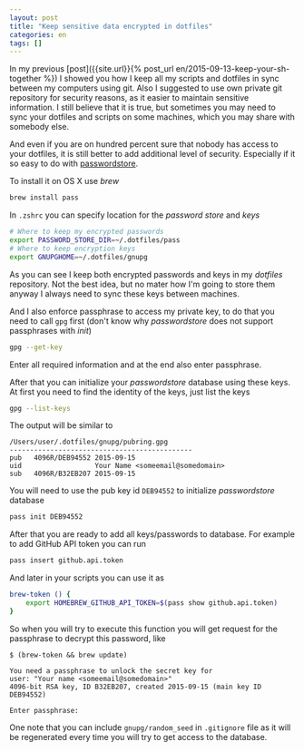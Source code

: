 ```yaml
---
layout: post
title: "Keep sensitive data encrypted in dotfiles"
categories: en
tags: []
---
```


In my previous [post]({{site.url}}{% post_url en/2015-09-13-keep-your-sh-together %})
I showed you how I keep all my scripts and dotfiles in sync
between my computers using git. Also I suggested to use
own private git repository for security reasons, as it easier to maintain
sensitive information.
I still believe that it is true, but sometimes you may need to sync your
dotfiles and scripts on some machines, which you may share with somebody else.

And even if you are on hundred percent sure that nobody has access to your dotfiles, it
is still better to add additional level of security. Especially if it so easy to
do with [passwordstore](http://www.passwordstore.org).

To install it on OS X use *brew*

```bash
brew install pass
```

In `.zshrc` you can specify location for the *password store* and *keys*

```bash
# Where to keep my encrypted passwords
export PASSWORD_STORE_DIR=~/.dotfiles/pass
# Where to keep encryption keys
export GNUPGHOME=~/.dotfiles/gnupg
```

As you can see I keep both encrypted passwords and keys in my *dotfiles*
repository. Not the best idea, but no mater how I'm going to store them anyway
I always need to sync these keys between machines.

And I also enforce passphrase to access my private key, to do that you need
to call `gpg` first (don't know why *passwordstore* does not support passphrases
with *init*)

```bash
gpg --get-key
```

Enter all required information and at the end also enter passphrase.

After that you can initialize your *passwordstore* database using these keys.
At first you need to find the identity of the keys, just list the keys

```bash
gpg --list-keys
```

The output will be similar to

```text
/Users/user/.dotfiles/gnupg/pubring.gpg
---------------------------------------------
pub   4096R/DEB94552 2015-09-15
uid                  Your Name <someemail@somedomain>
sub   4096R/B32EB207 2015-09-15
```

You will need to use the pub key id `DEB94552` to initialize *passwordstore*
database

```bash
pass init DEB94552
```

After that you are ready to add all keys/passwords to database. For example
to add GitHub API token you can run

```bash
pass insert github.api.token
```

And later in your scripts you can use it as

```bash
brew-token () {
	export HOMEBREW_GITHUB_API_TOKEN=$(pass show github.api.token)
}
```

So when you will try to execute this function you will get request for the
passphrase to decrypt this password, like

```
$ (brew-token && brew update)

You need a passphrase to unlock the secret key for
user: "Your name <someemail@somedomain>"
4096-bit RSA key, ID B32EB207, created 2015-09-15 (main key ID DEB94552)

Enter passphrase:
```

One note that you can include `gnupg/random_seed` in `.gitignore` file as it
will be regenerated every time you will try to get access to the database.
